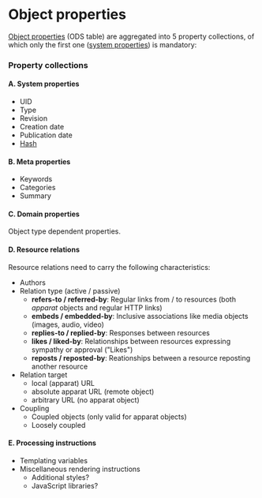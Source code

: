 Object properties
=================

[Object properties](object-properties.ods) (ODS table) are aggregated into 5 property collections, of which only the first one ([system properties](#system-properties)) is mandatory:

### Property collections

#### A. System properties

* UID
* Type
* Revision
* Creation date
* Publication date
* [Hash](object-hash.md)

#### B. Meta properties

* Keywords
* Categories
* Summary

#### C. Domain properties

Object type dependent properties.

#### D. Resource relations

Resource relations need to carry the following characteristics:

* Authors
* Relation type (active / passive)
  - **refers-to / referred-by**: Regular links from / to resources (both *apparat* objects and regular HTTP links)
  - **embeds / embedded-by**: Inclusive associations like media objects (images, audio, video)
  - **replies-to / replied-by**: Responses between resources
  - **likes / liked-by**: Relationships between resources expressing sympathy or approval ("Likes")
  - **reposts / reposted-by**: Reationships between a resource reposting another resource
* Relation target
	* local (apparat) URL
	* absolute apparat URL (remote object)
	* arbitrary URL (no apparat object)
* Coupling
	* Coupled objects (only valid for apparat objects)
	* Loosely coupled

#### E. Processing instructions

* Templating variables
* Miscellaneous rendering instructions
	* Additional styles?
	* JavaScript libraries?
